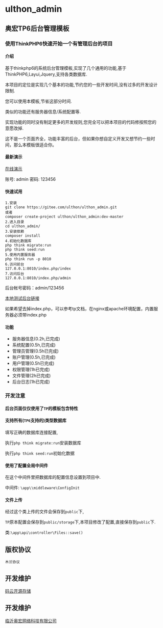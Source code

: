 
# ulthon_admin

## 奥宏TP6后台管理模板


### 使用ThinkPHP6快速开始一个有管理后台的项目

#### 介绍

基于thinkphp6的系统后台管理模板,实现了几个通用的功能,基于ThinkPHP6,Layui,Jquery,支持各类数据库.

本项目的定位是实现几个基本的功能,节约您的一些开发时间,没有过多的开发设计限制.

您可以使用本模板,节省这部分时间.

类似的功能还有服务器信息/系统配置等.

实现功能的同时没有制定更多的开发规则,您完全可以把本项目的代码修按照您的意愿改掉.

这不是一个页面齐全，功能丰富的后台，但如果你想自定义开发又想节约一些时间，那么本模板很适合你。

#### 最新演示

[在线演示](http://ulthon-admin.ulthon.com/admin)

账号: admin 密码: 123456


#### 快速试用


    1.安装
    git clone https://gitee.com/ulthon/ulthon_admin.git
    或者
    composer create-project ulthon/ulthon_admin:dev-master
    2.进入目录
    cd ulthon_admin/
    3.安装依赖
    composer install
    4.初始化数据库
    php think migrate:run
    php think seed:run
    5.使用内置服务器
    php think run -p 8010
    6.访问前台
    127.0.0.1:8010/index.php/index
    7.访问后台
    127.0.0.1:8010/index.php/admin

后台帐号密码：admin/123456

[本地测试后台链接](/index.php/admin)

如果希望去掉index.php，可以参考tp文档，在nginx或apache环境配置，内置服务器必须带index.php

#### 功能

- 服务器信息(0.2h,已完成)
- 系统配置(0.5h,已完成)
- 管理员管理(0.5h已完成)
- 账户管理(0.5h,已完成)
- 用户管理(0.5h已完成)
- 权限管理(1h已完成)
- 文件管理(2h已完成)
- 后台日志(1h已完成)


### 开发注意

#### 后台页面仅仅使用了`TP`的模板包含特性


#### 支持所有(`TP6`支持的)类型数据库

填写正确的数据库连接配置,

执行`php think migrate:run`安装数据库

执行`php think seed:run`初始化数据

#### 使用了配置全局中间件


在这个中间件里把数据库的配置信息设置到项目中.

中间件: `\app\\middleware\ConfigInit`

#### 文件上传

经过这个类上传的文件会保存到`public`下,

`TP`原本配置会保存到`public/storage`下,本项目修改了配置,直接保存到`public`下.

类:`\app\api\controller\Files::save()`

## 版权协议

`木兰协议`

## 开发维护

[码云开源存储](https://gitee.com/ulthon/ulthon_admin)

## 开发维护

[临沂奥宏网络科技有限公司](http://ulthon.com)